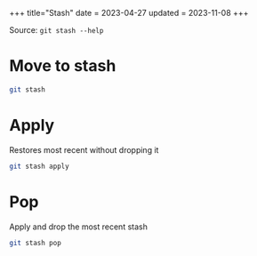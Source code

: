 +++
title="Stash"
date = 2023-04-27
updated = 2023-11-08
+++

Source: `git stash --help`

# Move to stash

```sh
git stash
```

# Apply

Restores most recent without dropping it

```sh
git stash apply
```

# Pop

Apply and drop the most recent stash

```sh
git stash pop
```
